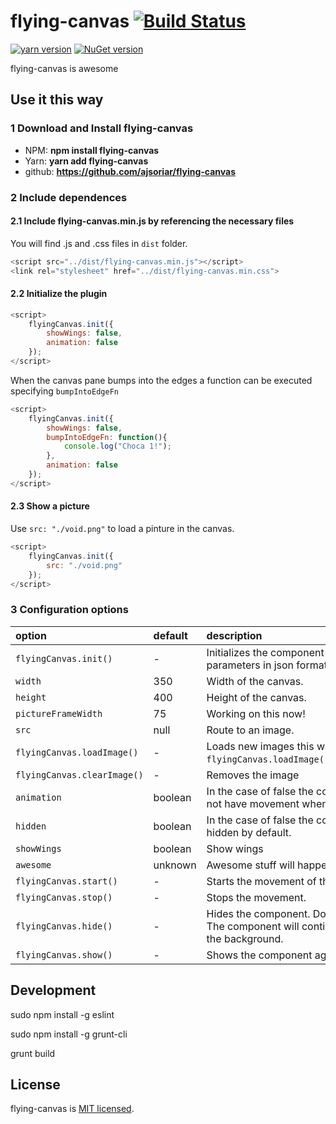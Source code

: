 # flying-canvas [![Build Status](https://travis-ci.org/ajsoriar/angular-avatar.svg?branch=master)](https://travis-ci.org/ajsoriar/angular-avatar)

[![yarn version](https://badge.fury.io/js/flying-canvas.svg)](https://badge.fury.io/js/flying-canvas)
[![NuGet version](https://badge.fury.io/nu/flying-canvas.svg)](https://badge.fury.io/nu/flying-canvas)

flying-canvas is awesome

## Use it this way

### 1 Download and Install flying-canvas

- NPM: **npm install flying-canvas**
- Yarn: **yarn add flying-canvas**
- github: **<https://github.com/ajsoriar/flying-canvas>**
<!--- - NuGet: **PM> Install-Package flying-canvas** -->

### 2 Include dependences

#### 2.1 Include flying-canvas.min.js by referencing the necessary files

You will find .js and .css files in `dist` folder.

```javascript
<script src="../dist/flying-canvas.min.js"></script>
<link rel="stylesheet" href="../dist/flying-canvas.min.css">
```

#### 2.2 Initialize the plugin

```javascript
<script>
    flyingCanvas.init({
        showWings: false,
        animation: false
    });
</script>
```

When the canvas pane bumps into the edges a function can be executed specifying `bumpIntoEdgeFn`

```javascript
<script>
    flyingCanvas.init({
        showWings: false,
        bumpIntoEdgeFn: function(){
            console.log("Choca 1!");
        },
        animation: false
    });
</script>
```

#### 2.3 Show a picture

Use `src: "./void.png"` to load a pinture in the canvas.

```javascript
<script>
    flyingCanvas.init({
        src: "./void.png"
    });
</script>
```

### 3 Configuration options

| option               | default | description           |
| :------------------- | :----- | :--------------------- |
| `flyingCanvas.init()`         | -  | Initializes the component allowing several parameters in json format. |
| `width`        | 350 | Width of the canvas. |
| `height`        | 400 | Height of the canvas. |
| `pictureFrameWidth` | 75 | Working on this now! |
| `src`        | null | Route to an image. |
| `flyingCanvas.loadImage()`        | - | Loads new images this way: `flyingCanvas.loadImage("newImage.jpg")`. |
| `flyingCanvas.clearImage()`        | - | Removes the image |
| `animation`        | boolean | In the case of false the component will not have movement when created. |
| `hidden`        | boolean | In the case of false the component will be hidden by default. |
| `showWings`        | boolean | Show wings|
| `awesome`        | unknown | Awesome stuff will happen. |
| `flyingCanvas.start()`        | - | Starts the movement of the canvas. |
| `flyingCanvas.stop()`        | - | Stops the movement. |
| `flyingCanvas.hide()`        | - | Hides the component. Does not destroy. The component will continue running in the background. |
| `flyingCanvas.show()`        | - | Shows the component again. |

## Development

sudo npm install -g eslint

sudo npm install -g grunt-cli

grunt build

## License

flying-canvas is [MIT licensed](./LICENSE).
